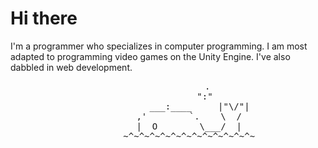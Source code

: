 


<h1> Hi there </h1>
<p>I'm a programmer who specializes in computer programming.
I am most adapted to programming video games on the Unity Engine.
I've also dabbled in web development.</p>
<div align = "center">
    <pre>
               .
              ":"
            ___:____     |"\/"|
        ,'        `.    \  /
        |  O        \___/  |
        ~^~^~^~^~^~^~^~^~^~^~^~^~
    </pre>
</div>
